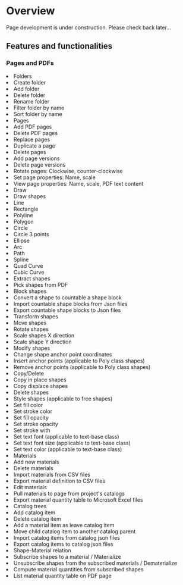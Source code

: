 # Overview

Page development is under construction. Please check back later...

## Features and functionalities
### Pages and PDFs
<list type="bullet" start="1">
<li>Folders
    <list type="decimal" start="1">
        <li>Create folder</li>
        <li>Add folder</li>
        <li>Delete folder</li>
        <li>Rename folder</li>
        <li>Filter folder by name</li>
        <li>Sort folder by name</li>
    </list>
</li>
<li>Pages
    <list type="decimal" start="1">
        <li>Add PDF pages</li>
        <li>Delete PDF pages</li>
        <li>Replace pages</li>
        <li>Duplicate a page</li>
        <li>Delete pages</li>
        <li>Add page versions</li>
        <li>Delete page versions</li>
        <li>Rotate pages: Clockwise, counter-clockwise</li>
        <li>Set page properties: Name, scale</li>
        <li>View page properties: Name, scale, PDF text content</li>
    </list>
</li>
<li>Draw
    <list type="decimal" start="1">
        <li>Draw shapes
            <list type="decimal" start="1">
                <li>Line</li>
                <li>Rectangle</li>
                <li>Polyline</li>
                <li>Polygon</li>
                <li>Circle</li>
                <li>Circle 3 points</li>
                <li>Ellipse</li>
                <li>Arc</li>
                <li>Path</li>
                <li>Spline</li>
                <li>Quad Curve</li>
                <li>Cubic Curve</li>
            </list>
        </li>
        <li>Extract shapes
            <list type="decimal" start="1">
                <li>Pick shapes from PDF</li>
            </list>
        </li>
        <li>Block shapes
            <list type="decimal" start="1">
                <li>Convert a shape to countable a shape block</li>
                <li>Import countable shape blocks from Json files</li>
                <li>Export countable shape blocks to Json files</li> 
            </list>
        </li>
        <li>Transform shapes
            <list type="decimal" start="1">
                <li>Move shapes</li>
                <li>Rotate shapes</li>
                <li>Scale shapes X direction</li>
                <li>Scale shape Y direction</li>
            </list>
        </li>
        <li>Modify shapes
            <list type="decimal" start="1">
                <li>Change shape anchor point coordinates</li>
                <li>Insert anchor points (applicable to Poly class shapes)</li>
                <li>Remove anchor points (applicable to Poly class shapes)</li>
            </list>
        </li>
        <li>Copy/Delete
            <list type="decimal" start="1">
                <li>Copy in place shapes</li>
                <li>Copy displace shapes</li>
                <li>Delete shapes</li>    
            </list>
        </li>
        <li>Style shapes (applicable to free shapes)
            <list>
                <li>Set fill color</li>
                <li>Set stroke color</li>
                <li>Set fill opacity</li>
                <li>Set stroke opacity</li>
                <li>Set stroke with</li>
                <li>Set text font (applicable to text-base class)</li>
                <li>Set text font size (applicable to text-base class)</li>
                <li>Set text color (applicable to text-base class)</li>
            </list>
        </li>
    </list>
</li>
<li>Materials
    <list type="decimal" start="1">
        <li>Add new materials</li>
        <li>Delete materials</li>
        <li>Import materials from CSV files</li>
        <li>Export material definition to CSV files</li>
        <li>Edit materials</li>
        <li>Pull materials to page from project's catalogs</li>
        <li>Export material quantity table to Microsoft Excel files</li>
    </list>
</li>
<li>Catalog trees
    <list type="decimal" start="1">
        <li>Add catalog item</li>
        <li>Delete catalog item</li>
        <li>Add a material item as leave catalog item</li>
        <li>Move child catalog item to another catalog parent</li>
        <li>Import catalog items from catalog json files</li>
        <li>Export catalog items to catalog json files</li>
    </list>
</li>
<li>Shape-Material relation
    <list type="decimal" start="1">
        <li>Subscribe shapes to a material / Materialize</li>
        <li>Unsubscribe shapes from the subscribed materials / Dematerialize</li>
        <li>Compute material quantities from subscribed shapes</li>
        <li>List material quantity table on PDF page</li>
    </list>
</li>
</list>
